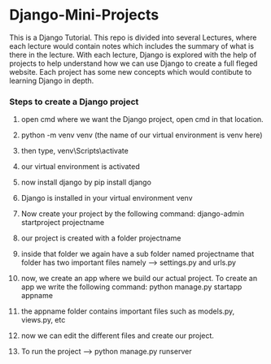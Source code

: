 # Django-Mini-Projects

This is a Django Tutorial. This repo is divided into several Lectures, where each lecture would contain notes which includes the summary of what is there in the lecture. With each lecture, Django is explored with the help of projects to help understand how we can use Django to create a full fleged website. Each project has some new concepts which would contibute to learning Django in depth. 

### Steps to create a Django project

1. open cmd where we want the Django project, open cmd in that location.
2. python -m venv venv (the name of our virtual environment is venv here)
3. then type, venv\Scripts\activate
4. our virtual environment is activated
5. now install django by pip install django
6. Django is installed in your virtual environment venv
7. Now create your project by the following command:
	django-admin startproject projectname

8. our project is created with a folder projectname
9. inside that folder we again have a sub folder named projectname that folder has two important files namely --> settings.py and urls.py
10. now, we create an app where we build our actual project. To create an app we write the following command:
	python manage.py startapp appname
11. the appname folder contains important files such as models.py, views.py, etc
12. now we can edit the different files and create our project.
13. To run the project --> python manage.py runserver

